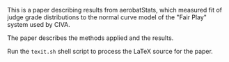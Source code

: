 This is a paper describing results from aerobatStats, which measured
fit of judge grade distributions to the normal curve model of the
"Fair Play" system used by CIVA.

The paper describes the methods applied and the results.

Run the `texit.sh` shell script to process the LaTeX source for the paper.
